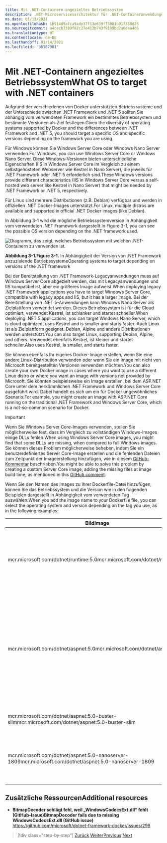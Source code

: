 ```yaml
---
title: Mit .NET-Containern angezieltes Betriebssystem
description: .NET-Microservicesarchitektur für .NET-Containeranwendungen | Mit .NET-Containern angezieltes Betriebssystem
ms.date: 01/13/2021
ms.openlocfilehash: 1b914d9afca9ade37f13e639f73001b91f338d26
ms.sourcegitcommit: a4cecb7389f02c27e412b743f9189bd2a6dea4d6
ms.translationtype: HT
ms.contentlocale: de-DE
ms.lasthandoff: 01/14/2021
ms.locfileid: "98187981"
---
```

# <a name="what-os-to-target-with-net-containers"></a><span data-ttu-id="7b98a-103">Mit .NET-Containern angezieltes Betriebssystem</span><span class="sxs-lookup"><span data-stu-id="7b98a-103">What OS to target with .NET containers</span></span>

<span data-ttu-id="7b98a-104">Aufgrund der verschiedenen von Docker unterstützten Betriebssysteme und der Unterschiede zwischen .NET Framework und .NET 5 sollten Sie abhängig vom verwendeten Framework ein bestimmtes Betriebssystem und bestimmte Versionen als Ziel festlegen.</span><span class="sxs-lookup"><span data-stu-id="7b98a-104">Given the diversity of operating systems supported by Docker and the differences between .NET Framework and .NET 5, you should target a specific OS and specific versions depending on the framework you are using.</span></span>

<span data-ttu-id="7b98a-105">Für Windows können Sie Windows Server Core oder Windows Nano Server verwenden.</span><span class="sxs-lookup"><span data-stu-id="7b98a-105">For Windows, you can use Windows Server Core or Windows Nano Server.</span></span> <span data-ttu-id="7b98a-106">Diese Windows-Versionen bieten unterschiedliche Eigenschaften (IIS in Windows Server Core im Vergleich zu einem selbstgehosteten Webserver wie Kestrel in Nano Server), die jeweils für .NET Framework oder .NET 5 erforderlich sind.</span><span class="sxs-lookup"><span data-stu-id="7b98a-106">These Windows versions provide different characteristics (IIS in Windows Server Core versus a self-hosted web server like Kestrel in Nano Server) that might be needed by .NET Framework or .NET 5, respectively.</span></span>

<span data-ttu-id="7b98a-107">Für Linux sind mehrere Distributionen (z.B. Debian) verfügbar und werden in offiziellen .NET Docker-Images unterstützt.</span><span class="sxs-lookup"><span data-stu-id="7b98a-107">For Linux, multiple distros are available and supported in official .NET Docker images (like Debian).</span></span>

<span data-ttu-id="7b98a-108">In Abbildung 3-1 wird die mögliche Betriebssystemversion in Abhängigkeit vom verwendeten .NET Framework dargestellt.</span><span class="sxs-lookup"><span data-stu-id="7b98a-108">In Figure 3-1, you can see the possible OS version depending on the .NET framework used.</span></span>

![Diagramm, das zeigt, welches Betriebssystem mit welchen .NET-Containern zu verwenden ist.](./media/net-container-os-targets/targeting-operating-systems.png)

<span data-ttu-id="7b98a-110">**Abbildung 3-1.**</span><span class="sxs-lookup"><span data-stu-id="7b98a-110">**Figure 3-1.**</span></span> <span data-ttu-id="7b98a-111">In Abhängigkeit der Version von .NET Framework anzuzielende Betriebssysteme</span><span class="sxs-lookup"><span data-stu-id="7b98a-111">Operating systems to target depending on versions of the .NET framework</span></span>

<span data-ttu-id="7b98a-112">Bei der Bereitstellung von .NET Framework-Legacyanwendungen muss auf Windows Server Core abgezielt werden, das mit Legacyanwendungen und IIS kompatibel ist, aber ein größeres Image aufweist.</span><span class="sxs-lookup"><span data-stu-id="7b98a-112">When deploying legacy .NET Framework applications you have to target Windows Server Core, compatible with legacy apps and IIS, but it has a larger image.</span></span> <span data-ttu-id="7b98a-113">Bei der Bereitstellung von .NET 5-Anwendungen kann Windows Nano Server als Zielplattform verwendet werden. Dieses Betriebssystem ist für die Cloud optimiert, verwendet Kestrel, ist schlanker und startet schneller.</span><span class="sxs-lookup"><span data-stu-id="7b98a-113">When deploying .NET 5 applications, you can target Windows Nano Server, which is cloud optimized, uses Kestrel and is smaller and starts faster.</span></span> <span data-ttu-id="7b98a-114">Auch Linux ist als Zielplattform geeignet. Debian, Alpine und andere Distributionen werden unterstützt.</span><span class="sxs-lookup"><span data-stu-id="7b98a-114">You can also target Linux, supporting Debian, Alpine, and others.</span></span> <span data-ttu-id="7b98a-115">Verwendet ebenfalls Kestrel, ist kleiner und startet schneller.</span><span class="sxs-lookup"><span data-stu-id="7b98a-115">Also uses Kestrel, is smaller, and starts faster.</span></span>

<span data-ttu-id="7b98a-116">Sie können ebenfalls Ihr eigenes Docker-Image erstellen, wenn Sie eine andere Linux-Distribution verwenden oder wenn Sie ein Image mit nicht von Microsoft bereitgestellten Versionen verwenden möchten.</span><span class="sxs-lookup"><span data-stu-id="7b98a-116">You can also create your own Docker image in cases where you want to use a different Linux distro or where you want an image with versions not provided by Microsoft.</span></span> <span data-ttu-id="7b98a-117">Sie könnten beispielsweise ein Image erstellen, bei dem ASP.NET Core unter dem herkömmlichen .NET Framework und Windows Server Core ausgeführt wird. Dabei handelt es sich um ein für Docker ungewöhnliches Szenario.</span><span class="sxs-lookup"><span data-stu-id="7b98a-117">For example, you might create an image with ASP.NET Core running on the traditional .NET Framework and Windows Server Core, which is a not-so-common scenario for Docker.</span></span>

> [!IMPORTANT]
> <span data-ttu-id="7b98a-118">Wenn Sie Windows Server Core-Images verwenden, stellen Sie möglicherweise fest, dass im Vergleich zu vollständigen Windows-Images einige DLLs fehlen.</span><span class="sxs-lookup"><span data-stu-id="7b98a-118">When using Windows Server Core images, you might find that some DLLs are missing, when compared to full Windows images.</span></span> <span data-ttu-id="7b98a-119">Sie können dieses Problem möglicherweise beheben, indem Sie ein benutzerdefiniertes Server Core-Image erstellen und die fehlenden Dateien zum Zeitpunkt der Imageerstellung hinzufügen, wie in diesem [GitHub-Kommentar](https://github.com/microsoft/dotnet-framework-docker/issues/299#issuecomment-511537448) beschrieben.</span><span class="sxs-lookup"><span data-stu-id="7b98a-119">You might be able to solve this problem by creating a custom Server Core image, adding the missing files at image build time, as mentioned in this [GitHub comment](https://github.com/microsoft/dotnet-framework-docker/issues/299#issuecomment-511537448).</span></span>

<span data-ttu-id="7b98a-120">Wenn Sie den Namen des Images zu Ihrer Dockerfile-Datei hinzufügen, können Sie das Betriebssystem und die Version wie in den folgenden Beispielen dargestellt in Abhängigkeit vom verwendeten Tag auswählen:</span><span class="sxs-lookup"><span data-stu-id="7b98a-120">When you add the image name to your Dockerfile file, you can select the operating system and version depending on the tag you use, as in the following examples:</span></span>

| <span data-ttu-id="7b98a-121">Bild</span><span class="sxs-lookup"><span data-stu-id="7b98a-121">Image</span></span> | <span data-ttu-id="7b98a-122">Kommentare</span><span class="sxs-lookup"><span data-stu-id="7b98a-122">Comments</span></span> |
|-------|----------|
| <span data-ttu-id="7b98a-123">mcr.microsoft.com/dotnet/runtime:5.0</span><span class="sxs-lookup"><span data-stu-id="7b98a-123">mcr.microsoft.com/dotnet/runtime:5.0</span></span> | <span data-ttu-id="7b98a-124">.NET 5 für mehrere Architekturen: Unterstützt Linux und Windows Nano Server, abhängig vom Docker-Host.</span><span class="sxs-lookup"><span data-stu-id="7b98a-124">.NET 5 multi-architecture: Supports Linux and Windows Nano Server depending on the Docker host.</span></span> |
| <span data-ttu-id="7b98a-125">mcr.microsoft.com/dotnet/aspnet:5.0</span><span class="sxs-lookup"><span data-stu-id="7b98a-125">mcr.microsoft.com/dotnet/aspnet:5.0</span></span> | <span data-ttu-id="7b98a-126">ASP.NET Core 5.0 für mehrere Architekturen: Unterstützt Linux und Windows Nano Server, abhängig vom Docker-Host.</span><span class="sxs-lookup"><span data-stu-id="7b98a-126">ASP.NET Core 5.0 multi-architecture: Supports Linux and Windows Nano Server depending on the Docker host.</span></span> <br/> <span data-ttu-id="7b98a-127">Das aspnetcore-Image enthält einige Optimierungen für ASP.NET Core.</span><span class="sxs-lookup"><span data-stu-id="7b98a-127">The aspnetcore image has a few optimizations for ASP.NET Core.</span></span> |
| <span data-ttu-id="7b98a-128">mcr.microsoft.com/dotnet/aspnet:5.0-buster-slim</span><span class="sxs-lookup"><span data-stu-id="7b98a-128">mcr.microsoft.com/dotnet/aspnet:5.0-buster-slim</span></span> | <span data-ttu-id="7b98a-129">Unter Linux Debian nur .NET 5-Runtime</span><span class="sxs-lookup"><span data-stu-id="7b98a-129">.NET 5 runtime-only on Linux Debian distro</span></span> |
| <span data-ttu-id="7b98a-130">mcr.microsoft.com/dotnet/aspnet:5.0-nanoserver-1809</span><span class="sxs-lookup"><span data-stu-id="7b98a-130">mcr.microsoft.com/dotnet/aspnet:5.0-nanoserver-1809</span></span> | <span data-ttu-id="7b98a-131">Unter Windows Nano Server (Windows Server 1809) nur .NET 5-Runtime</span><span class="sxs-lookup"><span data-stu-id="7b98a-131">.NET 5 runtime-only on Windows Nano Server (Windows Server version 1809)</span></span> |

## <a name="additional-resources"></a><span data-ttu-id="7b98a-132">Zusätzliche Ressourcen</span><span class="sxs-lookup"><span data-stu-id="7b98a-132">Additional resources</span></span>

- <span data-ttu-id="7b98a-133">**BitmapDecoder schlägt fehl, weil „WindowsCodecsExt.dll“ fehlt (GitHub-Issue)**</span><span class="sxs-lookup"><span data-stu-id="7b98a-133">**BitmapDecoder fails due to missing WindowsCodecsExt.dll (GitHub issue)**</span></span>  
  <https://github.com/microsoft/dotnet-framework-docker/issues/299>

> [!div class="step-by-step"]
> <span data-ttu-id="7b98a-134">[Zurück](container-framework-choice-factors.md)
> [Weiter](official-net-docker-images.md)</span><span class="sxs-lookup"><span data-stu-id="7b98a-134">[Previous](container-framework-choice-factors.md)
[Next](official-net-docker-images.md)</span></span>
